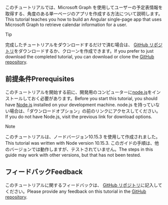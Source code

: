 <!-- markdownlint-disable MD002 MD041 -->

<span data-ttu-id="f17e9-101">このチュートリアルでは、Microsoft Graph を使用してユーザーの予定表情報を取得する、角度のある単一ページのアプリを作成する方法について説明します。</span><span class="sxs-lookup"><span data-stu-id="f17e9-101">This tutorial teaches you how to build an Angular single-page app that uses Microsoft Graph to retrieve calendar information for a user.</span></span>

> [!TIP]
> <span data-ttu-id="f17e9-102">完成したチュートリアルをダウンロードするだけで済む場合は、 [GitHub リポジトリ](https://github.com/microsoftgraph/msgraph-training-angularspa)をダウンロードするか、クローンを作成できます。</span><span class="sxs-lookup"><span data-stu-id="f17e9-102">If you prefer to just download the completed tutorial, you can download or clone the [GitHub repository](https://github.com/microsoftgraph/msgraph-training-angularspa).</span></span>

## <a name="prerequisites"></a><span data-ttu-id="f17e9-103">前提条件</span><span class="sxs-lookup"><span data-stu-id="f17e9-103">Prerequisites</span></span>

<span data-ttu-id="f17e9-104">このチュートリアルを開始する前に、開発用のコンピューターに[node.js](https://nodejs.org)をインストールしておく必要があります。</span><span class="sxs-lookup"><span data-stu-id="f17e9-104">Before you start this tutorial, you should have [Node.js](https://nodejs.org) installed on your development machine.</span></span> <span data-ttu-id="f17e9-105">node.js を持っていない場合は、「ダウンロードオプション」の前のリンクにアクセスしてください。</span><span class="sxs-lookup"><span data-stu-id="f17e9-105">If you do not have Node.js, visit the previous link for download options.</span></span>

> [!NOTE]
> <span data-ttu-id="f17e9-106">このチュートリアルは、ノードバージョン10.15.3 を使用して作成されました。</span><span class="sxs-lookup"><span data-stu-id="f17e9-106">This tutorial was written with Node version 10.15.3.</span></span> <span data-ttu-id="f17e9-107">このガイドの手順は、他のバージョンでは動作しますが、テストされていません。</span><span class="sxs-lookup"><span data-stu-id="f17e9-107">The steps in this guide may work with other versions, but that has not been tested.</span></span>

## <a name="feedback"></a><span data-ttu-id="f17e9-108">フィードバック</span><span class="sxs-lookup"><span data-stu-id="f17e9-108">Feedback</span></span>

<span data-ttu-id="f17e9-109">このチュートリアルに関するフィードバックは、 [GitHub リポジトリ](https://github.com/microsoftgraph/msgraph-training-angularspa)に記入してください。</span><span class="sxs-lookup"><span data-stu-id="f17e9-109">Please provide any feedback on this tutorial in the [GitHub repository](https://github.com/microsoftgraph/msgraph-training-angularspa).</span></span>